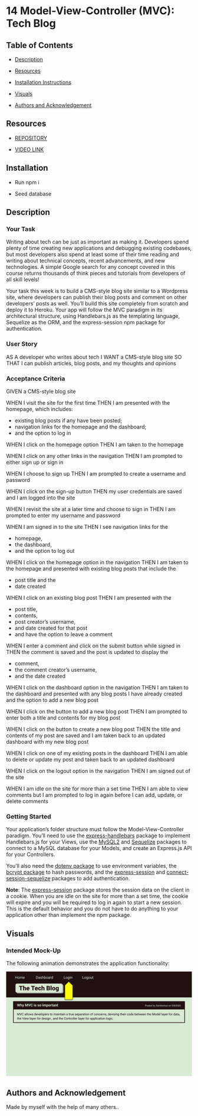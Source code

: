 # 14 Model-View-Controller (MVC): Tech Blog

## Table of Contents

- [Description](#description)

- [Resources](#resources)

- [Installation Instructions](#installation)

- [Visuals](#visuals)

- [Authors and Acknowledgement](#authors-and-acknowledgement)


## Resources

- [REPOSITORY](https://github.com/okdavekk/tech-blog)

- [VIDEO LINK]()

## Installation
- Run npm i

- Seed database

## Description
### Your Task
Writing about tech can be just as important as making it. Developers spend plenty of time creating new applications and debugging existing codebases, but most developers also spend at least some of their time reading and writing about technical concepts, recent advancements, and new technologies. A simple Google search for any concept covered in this course returns thousands of think pieces and tutorials from developers of all skill levels!

Your task this week is to build a CMS-style blog site similar to a Wordpress site, where developers can publish their blog posts and comment on other developers’ posts as well. You’ll build this site completely from scratch and deploy it to Heroku. Your app will follow the MVC paradigm in its architectural structure, using Handlebars.js as the templating language, Sequelize as the ORM, and the express-session npm package for authentication.

### User Story
AS A developer who writes about tech
I WANT a CMS-style blog site
SO THAT I can publish articles, blog posts, and my thoughts and opinions

### Acceptance Criteria
GIVEN a CMS-style blog site

WHEN I visit the site for the first time THEN I am presented with the homepage, which includes: 
- existing blog posts if any have been posted; 
- navigation links for the homepage and the dashboard; 
- and the option to log in

WHEN I click on the homepage option THEN I am taken to the homepage

WHEN I click on any other links in the navigation THEN I am prompted to either sign up or sign in

WHEN I choose to sign up THEN I am prompted to create a username and password

WHEN I click on the sign-up button THEN my user credentials are saved and I am logged into the site

WHEN I revisit the site at a later time and choose to sign in THEN I am prompted to enter my username and password

WHEN I am signed in to the site THEN I see navigation links for the 
- homepage, 
- the dashboard, 
- and the option to log out

WHEN I click on the homepage option in the navigation THEN I am taken to the homepage and presented with existing blog posts that include the 
- post title and the 
- date created

WHEN I click on an existing blog post THEN I am presented with the 
- post title, 
- contents, 
- post creator’s username, 
- and date created for that post 
- and have the option to leave a comment

WHEN I enter a comment and click on the submit button while signed in THEN the comment is saved and the post is updated to display the 
- comment, 
- the comment creator’s username, 
- and the date created

WHEN I click on the dashboard option in the navigation THEN I am taken to the dashboard and presented with any blog posts I have already created and the option to add a new blog post

WHEN I click on the button to add a new blog post THEN I am prompted to enter both a title and contents for my blog post

WHEN I click on the button to create a new blog post THEN the title and contents of my post are saved and I am taken back to an updated dashboard with my new blog post

WHEN I click on one of my existing posts in the dashboard THEN I am able to delete or update my post and taken back to an updated dashboard

WHEN I click on the logout option in the navigation THEN I am signed out of the site

WHEN I am idle on the site for more than a set time THEN I am able to view comments but I am prompted to log in again before I can add, update, or delete comments

### Getting Started
Your application’s folder structure must follow the Model-View-Controller paradigm. You’ll need to use the [express-handlebars](https://www.npmjs.com/package/express-handlebars) package to implement Handlebars.js for your Views, use the [MySQL2](https://www.npmjs.com/package/mysql2) and [Sequelize](https://www.npmjs.com/package/sequelize) packages to connect to a MySQL database for your Models, and create an Express.js API for your Controllers.

You’ll also need the [dotenv package](https://www.npmjs.com/package/dotenv) to use environment variables, the [bcrypt package](https://www.npmjs.com/package/bcrypt) to hash passwords, and the [express-session](https://www.npmjs.com/package/express-session) and [connect-session-sequelize](https://www.npmjs.com/package/connect-session-sequelize) packages to add authentication.

**Note**: The [express-session](https://www.npmjs.com/package/express-session) package stores the session data on the client in a cookie. When you are idle on the site for more than a set time, the cookie will expire and you will be required to log in again to start a new session. This is the default behavior and you do not have to do anything to your application other than implement the npm package.

## Visuals
### Intended Mock-Up
The following animation demonstrates the application functionality:

![Animation cycles through signing into the app, clicking on buttons, and updating blog posts.](./Assets/14-mvc-homework-demo-01.gif) 

## Authors and Acknowledgement

Made by myself with the help of many others..
